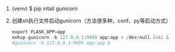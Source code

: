 1. (venv) $ pip intall gunicorn

2. 创建sh执行文件启动gunicorn（方法很多种，conf、py等启动方式）

   ```python
   export FLASK_APP=app
   nohup gunicorn -b 127.0.0.1:9999 app:app > /dev/null 2>&1 &
   #gunicorn -b 127.0.0.1:9999 app:app &
   
   ```

   

